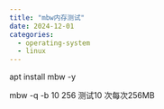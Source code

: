 ```yaml
---
title: "mbw内存测试"
date: 2024-12-01
categories:
  - operating-system
  - linux
---
```




apt install mbw -y

mbw -q -b 10 256
测试10 次每次256MB

